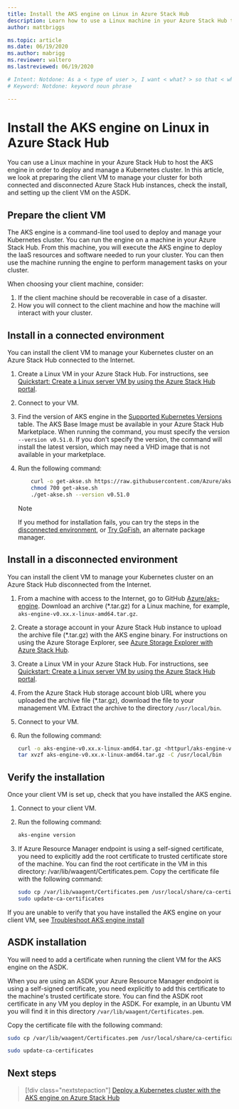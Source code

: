 ```yaml
---
title: Install the AKS engine on Linux in Azure Stack Hub 
description: Learn how to use a Linux machine in your Azure Stack Hub to host the AKS engine in order to deploy and manage a Kubernetes cluster.
author: mattbriggs

ms.topic: article
ms.date: 06/19/2020
ms.author: mabrigg
ms.reviewer: waltero
ms.lastreviewed: 06/19/2020

# Intent: Notdone: As a < type of user >, I want < what? > so that < why? >
# Keyword: Notdone: keyword noun phrase

---
```


# Install the AKS engine on Linux in Azure Stack Hub

You can use a Linux machine in your Azure Stack Hub to host the AKS engine in order to deploy and manage a Kubernetes cluster. In this article, we look at preparing the client VM to manage your cluster for both connected and disconnected Azure Stack Hub instances, check the install, and setting up the client VM on the ASDK.

## Prepare the client VM

The AKS engine is a command-line tool used to deploy and manage your Kubernetes cluster. You can run the engine on a machine in your Azure Stack Hub. From this machine, you will execute the AKS engine to deploy the IaaS resources and software needed to run your cluster. You can then use the machine running the engine to perform management tasks on your cluster.

When choosing your client machine, consider:

1. If the client machine should be recoverable in case of a disaster.
2. How you will connect to the client machine and how the machine will interact with your cluster.

## Install in a connected environment

You can install the client VM to manage your Kubernetes cluster on an Azure Stack Hub connected to the Internet.

1. Create a Linux VM in your Azure Stack Hub. For instructions, see [Quickstart: Create a Linux server VM by using the Azure Stack Hub portal](https://docs.microsoft.com/azure-stack/user/azure-stack-quick-linux-portal).
2. Connect to your VM.
3. Find the version of AKS engine in the [Supported Kubernetes Versions](https://github.com/Azure/aks-engine/blob/master/docs/topics/azure-stack.md#supported-aks-engine-versions) table. The AKS Base Image must be available in your Azure Stack Hub Marketplace. When running the command, you must specify the version `--version v0.51.0`. If you don't specify the version, the command will install the latest version, which may need a VHD image that is not available in your marketplace.
4. Run the following command:

    ```bash  
        curl -o get-akse.sh https://raw.githubusercontent.com/Azure/aks-engine/master/scripts/get-akse.sh
        chmod 700 get-akse.sh
        ./get-akse.sh --version v0.51.0
    ```

    > [!Note]  
    > If you method for installation fails, you can try the steps in the [disconnected environment](#install-in-a-disconnected-environment), or [Try GoFish](azure-stack-kubernetes-aks-engine-troubleshoot.md#try-gofish), an alternate package manager.

## Install in a disconnected environment

You can install the client VM to manage your Kubernetes cluster on an Azure Stack Hub disconnected from the Internet.

1.  From a machine with access to the Internet, go to GitHub [Azure/aks-engine](https://github.com/Azure/aks-engine/releases/latest). Download an archive (*.tar.gz) for a Linux machine, for example, `aks-engine-v0.xx.x-linux-amd64.tar.gz`.

2.  Create a storage account in your Azure Stack Hub instance to upload the archive file (*.tar.gz) with the AKS engine binary. For instructions on using the Azure Storage Explorer, see [Azure Storage Explorer with Azure Stack Hub](https://docs.microsoft.com/azure-stack/user/azure-stack-storage-connect-se).

3. Create a Linux VM in your Azure Stack Hub. For instructions, see [Quickstart: Create a Linux server VM by using the Azure Stack Hub portal](https://docs.microsoft.com/azure-stack/user/azure-stack-quick-linux-portal).

3.  From the Azure Stack Hub storage account blob URL where you uploaded the archive file (*.tar.gz), download the file to your management VM. Extract the archive to the directory `/usr/local/bin`.

4. Connect to your VM.

5.  Run the following command:

    ```bash  
    curl -o aks-engine-v0.xx.x-linux-amd64.tar.gz <httpurl/aks-engine-v0.xx.x-linux-amd64.tar.gz>
    tar xvzf aks-engine-v0.xx.x-linux-amd64.tar.gz -C /usr/local/bin
    ```

## Verify the installation

Once your client VM is set up, check that you have installed the AKS engine.

1. Connect to your client VM.
2. Run the following command:

   ```bash  
   aks-engine version
   ```

3. If Azure Resource Manager endpoint is using a self-signed certificate, you need to explicitly add the root certificate to trusted certificate store of the machine. You can find the root certificate in the VM in this directory: /var/lib/waagent/Certificates.pem. Copy the certificate file with the following command: 

   ```bash
   sudo cp /var/lib/waagent/Certificates.pem /usr/local/share/ca-certificates/azurestackca.crt 
   sudo update-ca-certificates
   ```

If you are unable to verify that you have installed the AKS engine on your client VM, see [Troubleshoot AKS engine install](azure-stack-kubernetes-aks-engine-troubleshoot.md)


## ASDK installation

You will need to add a certificate when running the client VM for the AKS engine on the ASDK.

When you are using an ASDK your Azure Resource Manager endpoint is using a self-signed certificate, you need explicitly to add this certificate to the machine's trusted certificate store. You can find the ASDK root certificate in any VM you deploy in the ASDK. For example, in an Ubuntu VM you will find it in this directory `/var/lib/waagent/Certificates.pem`. 

Copy the certificate file with the following command:

```bash
sudo cp /var/lib/waagent/Certificates.pem /usr/local/share/ca-certificates/azurestackca.crt

sudo update-ca-certificates
```

## Next steps

> [!div class="nextstepaction"]
> [Deploy a Kubernetes cluster with the AKS engine on Azure Stack Hub](azure-stack-kubernetes-aks-engine-deploy-cluster.md)